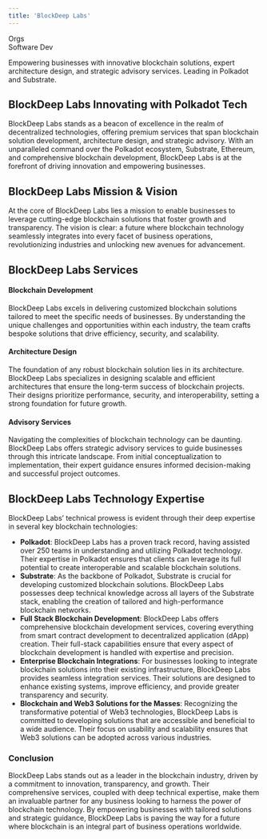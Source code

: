 ```yaml
---
title: 'BlockDeep Labs'
---
```

Orgs  
 Software Dev  

Empowering businesses with innovative blockchain solutions, expert architecture design, and strategic advisory services. Leading in Polkadot and Substrate.

BlockDeep Labs Innovating with Polkadot Tech
--------------------------------------------

BlockDeep Labs stands as a beacon of excellence in the realm of decentralized technologies, offering premium services that span blockchain solution development, architecture design, and strategic advisory. With an unparalleled command over the Polkadot ecosystem, Substrate, Ethereum, and comprehensive blockchain development, BlockDeep Labs is at the forefront of driving innovation and empowering businesses.

BlockDeep Labs Mission &amp; Vision
-----------------------------------

At the core of BlockDeep Labs lies a mission to enable businesses to leverage cutting-edge blockchain solutions that foster growth and transparency. The vision is clear: a future where blockchain technology seamlessly integrates into every facet of business operations, revolutionizing industries and unlocking new avenues for advancement.

BlockDeep Labs Services
-----------------------

#### Blockchain Development

BlockDeep Labs excels in delivering customized blockchain solutions tailored to meet the specific needs of businesses. By understanding the unique challenges and opportunities within each industry, the team crafts bespoke solutions that drive efficiency, security, and scalability.

#### Architecture Design

The foundation of any robust blockchain solution lies in its architecture. BlockDeep Labs specializes in designing scalable and efficient architectures that ensure the long-term success of blockchain projects. Their designs prioritize performance, security, and interoperability, setting a strong foundation for future growth.

#### Advisory Services

Navigating the complexities of blockchain technology can be daunting. BlockDeep Labs offers strategic advisory services to guide businesses through this intricate landscape. From initial conceptualization to implementation, their expert guidance ensures informed decision-making and successful project outcomes.

BlockDeep Labs Technology Expertise
-----------------------------------

BlockDeep Labs’ technical prowess is evident through their deep expertise in several key blockchain technologies:

- **Polkadot**: BlockDeep Labs has a proven track record, having assisted over 250 teams in understanding and utilizing Polkadot technology. Their expertise in Polkadot ensures that clients can leverage its full potential to create interoperable and scalable blockchain solutions.
- **Substrate**: As the backbone of Polkadot, Substrate is crucial for developing customized blockchain solutions. BlockDeep Labs possesses deep technical knowledge across all layers of the Substrate stack, enabling the creation of tailored and high-performance blockchain networks.
- **Full Stack Blockchain Development**: BlockDeep Labs offers comprehensive blockchain development services, covering everything from smart contract development to decentralized application (dApp) creation. Their full-stack capabilities ensure that every aspect of blockchain development is handled with expertise and precision.
- **Enterprise Blockchain Integrations**: For businesses looking to integrate blockchain solutions into their existing infrastructure, BlockDeep Labs provides seamless integration services. Their solutions are designed to enhance existing systems, improve efficiency, and provide greater transparency and security.
- **Blockchain and Web3 Solutions for the Masses**: Recognizing the transformative potential of Web3 technologies, BlockDeep Labs is committed to developing solutions that are accessible and beneficial to a wide audience. Their focus on usability and scalability ensures that Web3 solutions can be adopted across various industries.

### Conclusion

BlockDeep Labs stands out as a leader in the blockchain industry, driven by a commitment to innovation, transparency, and growth. Their comprehensive services, coupled with deep technical expertise, make them an invaluable partner for any business looking to harness the power of blockchain technology. By empowering businesses with tailored solutions and strategic guidance, BlockDeep Labs is paving the way for a future where blockchain is an integral part of business operations worldwide.
